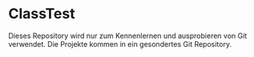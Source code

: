 # ClassTest
Dieses Repository wird nur zum Kennenlernen und ausprobieren von Git verwendet. Die Projekte kommen in ein gesondertes Git Repository.
